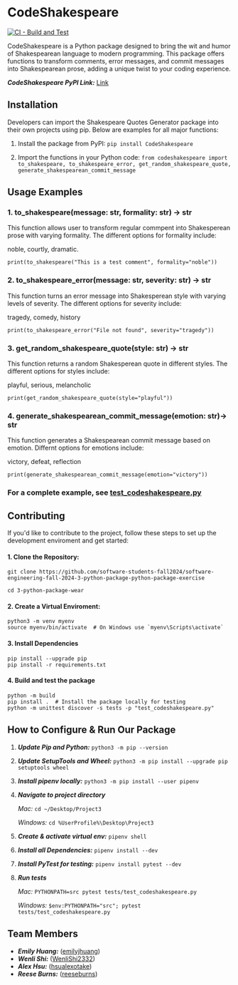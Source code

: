 # CodeShakespeare

[![CI - Build and Test](https://github.com/software-students-fall2024/software-engineering-fall-2024-3-python-package-python-package-exercise/actions/workflows/ci.yml/badge.svg)](https://github.com/software-students-fall2024/software-engineering-fall-2024-3-python-package-python-package-exercise/actions/workflows/ci.yml)

CodeShakespeare is a Python package designed to bring the wit and humor of Shakespearean language to modern programming. This package offers functions to transform comments, error messages, and commit messages into Shakespearean prose, adding a unique twist to your coding experience. 

***CodeShakespeare PyPI Link:*** [Link](https://pypi.org/project/CodeShakespeare/)

## Installation
Developers can import the Shakespeare Quotes Generator package into their own projects using pip. Below are examples for all major functions:

1. Install the package from PyPI:
```pip install CodeShakespeare```

2. Import the functions in your Python code:
```from codeshakespeare import to_shakespeare, to_shakespeare_error, get_random_shakespeare_quote, generate_shakespearean_commit_message```


## Usage Examples

### 1. to_shakespeare(message: str, formality: str) -> str

This function allows user to transform regular commpent into Shakesperean prose with varying formality. The different options for formality include: 
    
noble, courtly, dramatic.
```
print(to_shakespeare("This is a test comment", formality="noble"))
```
### 2. to_shakespeare_error(message: str, severity: str) -> str
    
This function turns an error message into Shakesperean style with varying levels of severity. The different options for severity include:

tragedy, comedy, history
```
print(to_shakespeare_error("File not found", severity="tragedy"))
```

### 3. get_random_shakespeare_quote(style: str) -> str
This function returns a random Shakesperean quote in different styles. The different options for styles include:

playful, serious, melancholic
```
print(get_random_shakespeare_quote(style="playful"))
```
### 4. generate_shakespearean_commit_message(emotion: str)-> str
This function generates a Shakespearean commit message based on emotion. Differnt options for emotions include:

victory, defeat, reflection

```
print(generate_shakespearean_commit_message(emotion="victory"))
```

### For a complete example, see [test_codeshakespeare.py](tests/test_codeshakespeare.py)

## Contributing

If you'd like to contribute to the project, follow these steps to set up the development enviroment and get started:

#### 1. Clone the Repository:
```
git clone https://github.com/software-students-fall2024/software-engineering-fall-2024-3-python-package-python-package-exercise

cd 3-python-package-wear
```
#### 2. Create a Virtual Enviroment:
```
python3 -m venv myenv
source myenv/bin/activate  # On Windows use `myenv\Scripts\activate`
```

#### 3. Install Dependencies
```
pip install --upgrade pip
pip install -r requirements.txt
```

#### 4. Build and test the package
```
python -m build
pip install .  # Install the package locally for testing
python -m unittest discover -s tests -p "test_codeshakespeare.py"
```

## How to Configure & Run Our Package

1. ***Update Pip and Python:*** ```python3 -m pip --version```

2. ***Update SetupTools and Wheel:*** ```python3 -m pip install --upgrade pip setuptools wheel ```

3. ***Install pipenv locally:*** ```python3 -m pip install --user pipenv```

4. ***Navigate to project directory***
   
      *Mac:* ```cd ~/Desktop/Project3```
   
      *Windows:* ```cd %UserProfile%\Desktop\Project3```

5. ***Create & activate virtual env:*** ```pipenv shell```

6. ***Install all Dependencies:*** ```pipenv install --dev```

7. ***Install PyTest for testing:*** ```pipenv install pytest --dev```

8. ***Run tests***
   
      *Mac:* ```PYTHONPATH=src pytest tests/test_codeshakespeare.py```
   
      *Windows:* ```$env:PYTHONPATH="src"; pytest tests/test_codeshakespeare.py```


## Team Members

- ***Emily Huang:*** ([emilyjhuang](https://github.com/emilyjhuang))
- ***Wenli Shi:*** ([WenliShi2332](https://github.com/WenliShi2332))
- ***Alex Hsu:*** ([hsualexotake](https://github.com/hsualexotake))
- ***Reese Burns:*** ([reeseburns](https://github.com/reeseburns))
